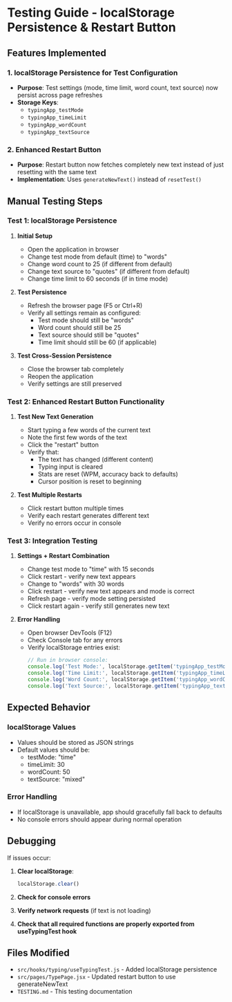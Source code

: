 # Testing Guide - localStorage Persistence & Restart Button

## Features Implemented

### 1. localStorage Persistence for Test Configuration
- **Purpose**: Test settings (mode, time limit, word count, text source) now persist across page refreshes
- **Storage Keys**: 
  - `typingApp_testMode`
  - `typingApp_timeLimit` 
  - `typingApp_wordCount`
  - `typingApp_textSource`

### 2. Enhanced Restart Button
- **Purpose**: Restart button now fetches completely new text instead of just resetting with the same text
- **Implementation**: Uses `generateNewText()` instead of `resetTest()`

## Manual Testing Steps

### Test 1: localStorage Persistence
1. **Initial Setup**
   - Open the application in browser
   - Change test mode from default (time) to "words"
   - Change word count to 25 (if different from default)
   - Change text source to "quotes" (if different from default)
   - Change time limit to 60 seconds (if in time mode)

2. **Test Persistence**
   - Refresh the browser page (F5 or Ctrl+R)
   - Verify all settings remain as configured:
     - Test mode should still be "words"
     - Word count should still be 25
     - Text source should still be "quotes"
     - Time limit should still be 60 (if applicable)

3. **Test Cross-Session Persistence**
   - Close the browser tab completely
   - Reopen the application
   - Verify settings are still preserved

### Test 2: Enhanced Restart Button Functionality
1. **Test New Text Generation**
   - Start typing a few words of the current text
   - Note the first few words of the text
   - Click the "restart" button
   - Verify that:
     - The text has changed (different content)
     - Typing input is cleared
     - Stats are reset (WPM, accuracy back to defaults)
     - Cursor position is reset to beginning

2. **Test Multiple Restarts**
   - Click restart button multiple times
   - Verify each restart generates different text
   - Verify no errors occur in console

### Test 3: Integration Testing
1. **Settings + Restart Combination**
   - Change test mode to "time" with 15 seconds
   - Click restart - verify new text appears
   - Change to "words" with 30 words
   - Click restart - verify new text appears and mode is correct
   - Refresh page - verify mode setting persisted
   - Click restart again - verify still generates new text

2. **Error Handling**
   - Open browser DevTools (F12)
   - Check Console tab for any errors
   - Verify localStorage entries exist:
     ```javascript
     // Run in browser console:
     console.log('Test Mode:', localStorage.getItem('typingApp_testMode'))
     console.log('Time Limit:', localStorage.getItem('typingApp_timeLimit'))
     console.log('Word Count:', localStorage.getItem('typingApp_wordCount'))
     console.log('Text Source:', localStorage.getItem('typingApp_textSource'))
     ```

## Expected Behavior

### localStorage Values
- Values should be stored as JSON strings
- Default values should be:
  - testMode: "time"
  - timeLimit: 30
  - wordCount: 50
  - textSource: "mixed"

### Error Handling
- If localStorage is unavailable, app should gracefully fall back to defaults
- No console errors should appear during normal operation

## Debugging

If issues occur:

1. **Clear localStorage**: 
   ```javascript
   localStorage.clear()
   ```

2. **Check for console errors**
   
3. **Verify network requests** (if text is not loading)

4. **Check that all required functions are properly exported from useTypingTest hook**

## Files Modified

- `src/hooks/typing/useTypingTest.js` - Added localStorage persistence
- `src/pages/TypePage.jsx` - Updated restart button to use generateNewText
- `TESTING.md` - This testing documentation
